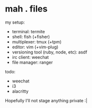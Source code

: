 # mah . files

my setup:  
* terminal: termite
* shell: fish (+fisher)
* multiplexer: tmux (+tpm)
* editor: vim (+vim-plug)
* versioning tool (ruby, node, etc): asdf
* irc client: weechat
* file manager: ranger

todo:
* weechat
* i3
* alacritty

Hopefully I'll not stage anything private :|
